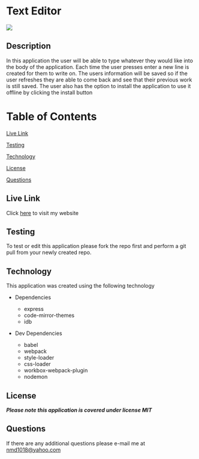 # Text Editor

![](https://img.shields.io/badge/License-MIT-blueviolet)

## Description
In this application the user will be able to type whatever they would like into the body of the application. Each time the user presses enter a new line is created for them to write on. The users information will be saved so if the user refreshes they are able to come back and see that their previous work is still saved. The user also has the option to install the application to use it offline by clicking the install button


# Table of Contents
[Live Link](#live-link)

[Testing](#testing)

[Technology](#technology)

[License](#license)

[Questions](#questions)

## Live Link
Click [here](https://agile-chamber-56301.herokuapp.com/) to visit my website

## Testing
To test or edit this application please fork the repo first and perform a git pull from your newly created repo.


## Technology
This application was created using the following technology
- Dependencies
    - express
    - code-mirror-themes
    - idb

- Dev Dependencies
    - babel
    - webpack
    - style-loader
    - css-loader
    - workbox-webpack-plugin
    - nodemon
## License 
***Please note this application is covered under license MIT***


## Questions

If there are any additional questions please e-mail me at <nmd1018@yahoo.com>